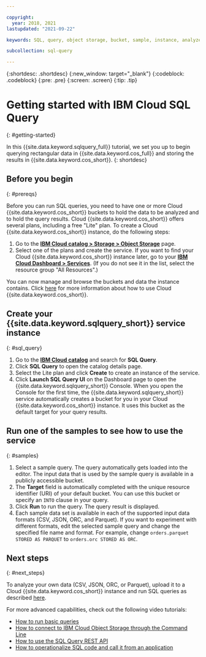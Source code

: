 ```yaml
---

copyright:
  year: 2018, 2021
lastupdated: "2021-09-22"

keywords: SQL, query, object storage, bucket, sample, instance, analyze, CSV, JSON, ORC, Parquet

subcollection: sql-query

---
```


{:shortdesc: .shortdesc}
{:new_window: target="_blank"}
{:codeblock: .codeblock}
{:pre: .pre}
{:screen: .screen}
{:tip: .tip}


# Getting started with IBM Cloud SQL Query
{: #getting-started}

In this {{site.data.keyword.sqlquery_full}} tutorial, we set you up to begin querying rectangular data in {{site.data.keyword.cos_full}} and storing the results in {{site.data.keyword.cos_short}}.
{: shortdesc}

## Before you begin
{: #prereqs}

Before you can run SQL queries, you need to have one or more Cloud {{site.data.keyword.cos_short}} buckets to hold the data to be analyzed and to hold the query results. Cloud {{site.data.keyword.cos_short}} offers several plans, including a free "Lite" plan.
To create a Cloud {{site.data.keyword.cos_short}} instance, do the following steps:

1.  Go to the [**IBM Cloud catalog > Storage > Object Storage**](https://cloud.ibm.com/catalog/infrastructure/cloud-object-storage) page.
2.  Select one of the plans and create the service.
    If you want to find your Cloud {{site.data.keyword.cos_short}} instance later, go to your
    [**IBM Cloud Dashboard > Services**](https://cloud.ibm.com/dashboard/apps).
    (If you do not see it in the list, select the resource group "All Resources".)

You can now manage and browse the buckets and data the instance contains.
Click [here](/docs/services/cloud-object-storage/getting-started.html#getting-started-console)
for more information about how to use Cloud {{site.data.keyword.cos_short}}.

## Create your {{site.data.keyword.sqlquery_short}} service instance
{: #sql_query}

1.  Go to the [**IBM Cloud catalog**](https://cloud.ibm.com/catalog) and search for **SQL 
    Query**.
2.  Click **SQL Query** to open the catalog details page.
3.  Select the Lite plan and click **Create** to create an instance of the service.
4.  Click **Launch SQL Query UI** on the Dashboard page to open the {{site.data.keyword.sqlquery_short}} Console.
When you open the Console for the first time, the {{site.data.keyword.sqlquery_short}} service automatically creates a bucket for you in your Cloud {{site.data.keyword.cos_short}} instance. It uses this bucket as the default target for your query results.

## Run one of the samples to see how to use the service
{: #samples}

1.  Select a sample query. The query automatically gets loaded into the editor. The input data that is used by the sample query is available in a publicly accessible bucket.
2.  The **Target** field is automatically completed with the unique resource identifier (URI) of your default bucket. You can use this bucket or specify an `INTO` clause in your query.
3.  Click **Run** to run the query. The query result is displayed.
4.  Each sample data set is available in each of the supported input data formats (CSV, JSON, ORC, and Parquet).
If you want to experiment with different formats, edit the selected sample query and change the specified file name and format.
For example, change `orders.parquet STORED AS PARQUET` to `orders.orc STORED AS ORC`.

## Next steps
{: #next_steps}

To analyze your own data (CSV, JSON, ORC, or Parquet), upload it to a Cloud {{site.data.keyword.cos_short}} instance and run SQL queries as described [here](/docs/services/sql-query?topic=sql-query-overview#running).

For more advanced capabilities, check out the following video tutorials:
-   [How to run basic queries](http://ibm.biz/csq-run-queries)
-   [How to connect to IBM Cloud Object Storage through the Command Line](http://ibm.biz/csq-aws-sli)
-   [How to use the SQL Query REST API](http://ibm.biz/csq-use-api)
-   [How to operationalize SQL code and call it from an application](http://ibm.biz/csq-e2e)

